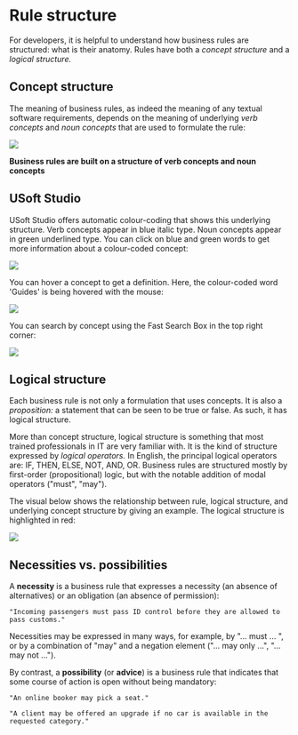 # Rule structure

For developers, it is helpful to understand how business rules are structured: what is their anatomy. Rules have both a *concept structure* and a *logical structure.* 

## Concept structure

The meaning of business rules, as indeed the meaning of any textual software requirements, depends on the meaning of underlying *verb concepts* and *noun concepts* that are used to formulate the rule:

![](/api/Collaboration/Concept%20structure%20for%20developers/assets/cad2c3b0-3315-4865-8e8b-28a266148a0d.png)

**Business rules are built on a structure of verb concepts and noun concepts**

## USoft Studio

USoft Studio offers automatic colour-coding that shows this underlying structure. Verb concepts appear in blue italic type. Noun concepts appear in green underlined type. You can click on blue and green words to get more information about a colour-coded concept:

![](/api/Collaboration/Concept%20structure%20for%20developers/assets/288baf77-153e-4af8-b9fc-ccd27e6e4d35.png)

You can hover a concept to get a definition. Here, the colour-coded word 'Guides' is being hovered with the mouse:

![](/api/Collaboration/Concept%20structure%20for%20developers/assets/bb0bd0cb-76b3-4ae0-9e7c-0becada96a23.png)

You can search by concept using the Fast Search Box in the top right corner:

![](/api/Collaboration/Concept%20structure%20for%20developers/assets/1aae3ae6-e72d-4de2-b532-9182268882a1.png)

## Logical structure

Each business rule is not only a formulation that uses concepts. It is also a *proposition:* a statement that can be seen to be true or false. As such, it has logical structure.  

More than concept structure, logical structure is something that most trained professionals in IT are very familiar with. It is the kind of structure expressed by *logical operators.* In English, the principal logical operators are: IF, THEN, ELSE, NOT, AND, OR. Business rules are structured mostly by first-order (propositional) logic, but with the notable addition of modal operators ("must", "may").

The visual below shows the relationship between rule, logical structure, and underlying concept structure by giving an example. The logical structure is highlighted in red:

![](/api/Collaboration/Concept%20structure%20for%20developers/assets/2ff3ad84-a045-448e-bf57-035e702765ac.png)

## Necessities vs. possibilities

A **necessity** is a business rule that expresses a necessity (an absence of alternatives) or an obligation (an absence of permission):

```
"Incoming passengers must pass ID control before they are allowed to pass customs."

```

Necessities may be expressed in many ways, for example, by "... must ... ", or by a combination of "may" and a negation element ("... may only ...", "... may not ...").

By contrast, a **possibility** (or **advice**) is a business rule that indicates that some course of action is open without being mandatory:

```
"An online booker may pick a seat."

```

```
"A client may be offered an upgrade if no car is available in the requested category."

```